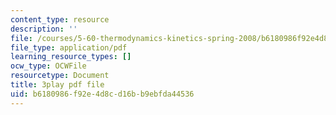 ```yaml
---
content_type: resource
description: ''
file: /courses/5-60-thermodynamics-kinetics-spring-2008/b6180986f92e4d8cd16bb9ebfda44536_DZ138JSpoxQ.pdf
file_type: application/pdf
learning_resource_types: []
ocw_type: OCWFile
resourcetype: Document
title: 3play pdf file
uid: b6180986-f92e-4d8c-d16b-b9ebfda44536
---
```

